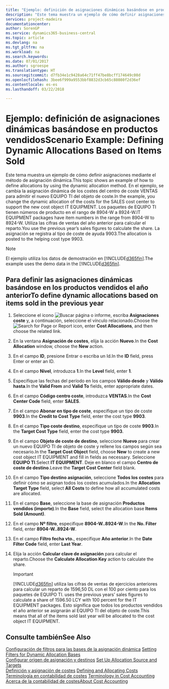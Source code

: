 ```yaml
---
title: "Ejemplo: definición de asignaciones dinámicas basándose en productos vendidos | Documentos de Microsoft"
description: "Este tema muestra un ejemplo de cómo definir asignaciones mediante el método de asignación dinámica."
services: project-madeira
documentationcenter: 
author: SorenGP
ms.service: dynamics365-business-central
ms.topic: article
ms.devlang: na
ms.tgt_pltfrm: na
ms.workload: na
ms.search.keywords: 
ms.date: 07/01/2017
ms.author: sgroespe
ms.translationtype: HT
ms.sourcegitcommit: d7fb34e1c9428a64c71ff47be8bcff174649c00d
ms.openlocfilehash: 3bee6f999a9553bbf8832d3cb65c88080f2d36ef
ms.contentlocale: es-es
ms.lasthandoff: 03/22/2018

---
```

# <a name="scenario-example-defining-dynamic-allocations-based-on-items-sold"></a><span data-ttu-id="eca18-103">Ejemplo: definición de asignaciones dinámicas basándose en productos vendidos</span><span class="sxs-lookup"><span data-stu-id="eca18-103">Scenario Example: Defining Dynamic Allocations Based on Items Sold</span></span>
<span data-ttu-id="eca18-104">Este tema muestra un ejemplo de cómo definir asignaciones mediante el método de asignación dinámica.</span><span class="sxs-lookup"><span data-stu-id="eca18-104">This topic shows an example of how to define allocations by using the dynamic allocation method.</span></span> <span data-ttu-id="eca18-105">En el ejemplo, se cambia la asignación dinámica de los costes del centro de coste VENTAS para admitir el nuevo EQUIPO TI del objeto de coste.</span><span class="sxs-lookup"><span data-stu-id="eca18-105">In the example, you change the dynamic allocation of the costs for the SALES cost center to support the new cost object IT EQUIPMENT.</span></span> <span data-ttu-id="eca18-106">Los paquetes de EQUIPO TI tienen números de producto en el rango de 8904-W a 8924-W.</span><span class="sxs-lookup"><span data-stu-id="eca18-106">IT EQUIPMENT packages have item numbers in the range from 8904-W to 8924-W.</span></span> <span data-ttu-id="eca18-107">Utiliza las cifras de ventas del año anterior para calcular el reparto.</span><span class="sxs-lookup"><span data-stu-id="eca18-107">You use the previous year’s sales figures to calculate the share.</span></span> <span data-ttu-id="eca18-108">La asignación se registra al tipo de coste de ayuda 9903.</span><span class="sxs-lookup"><span data-stu-id="eca18-108">The allocation is posted to the helping cost type 9903.</span></span>  

> [!NOTE]  
>  <span data-ttu-id="eca18-109">El ejemplo utiliza los datos de demostración en [!INCLUDE[d365fin](includes/d365fin_md.md)].</span><span class="sxs-lookup"><span data-stu-id="eca18-109">The example uses the demo data in the [!INCLUDE[d365fin](includes/d365fin_md.md)].</span></span>  

## <a name="to-define-dynamic-allocations-based-on-items-sold-in-the-previous-year"></a><span data-ttu-id="eca18-110">Para definir las asignaciones dinámicas basándose en los productos vendidos el año anterior</span><span class="sxs-lookup"><span data-stu-id="eca18-110">To define dynamic allocations based on items sold in the previous year</span></span>  

1.  <span data-ttu-id="eca18-111">Seleccione el icono ![Buscar página o informe](media/ui-search/search_small.png "icono Buscar página o informe"), escriba **Asignaciones coste** y, a continuación, seleccione el vínculo relacionado.</span><span class="sxs-lookup"><span data-stu-id="eca18-111">Choose the ![Search for Page or Report](media/ui-search/search_small.png "Search for Page or Report icon") icon, enter **Cost Allocations**, and then choose the related link.</span></span>  
2.  <span data-ttu-id="eca18-112">En la ventana **Asignación de costes**, elija la acción **Nuevo**.</span><span class="sxs-lookup"><span data-stu-id="eca18-112">In the **Cost Allocation** window, choose the **New** action.</span></span>  
3.  <span data-ttu-id="eca18-113">En el campo **ID**, presione Entrar o escriba un Id.</span><span class="sxs-lookup"><span data-stu-id="eca18-113">In the **ID** field, press Enter or enter an ID.</span></span>  
4.  <span data-ttu-id="eca18-114">En el campo **Nivel**, introduzca **1**.</span><span class="sxs-lookup"><span data-stu-id="eca18-114">In the **Level** field, enter **1**.</span></span>  
5.  <span data-ttu-id="eca18-115">Especifique las fechas del período en los campos **Válido desde** y **Válido hasta**.</span><span class="sxs-lookup"><span data-stu-id="eca18-115">In the **Valid From** and **Valid To** fields, enter appropriate dates.</span></span>  
6.  <span data-ttu-id="eca18-116">En el campo **Código centro coste**, introduzca **VENTAS**.</span><span class="sxs-lookup"><span data-stu-id="eca18-116">In the **Cost Center Code** field, enter **SALES**.</span></span>  
7.  <span data-ttu-id="eca18-117">En el campo **Abonar en tipo de coste**, especifique un tipo de coste **9903**.</span><span class="sxs-lookup"><span data-stu-id="eca18-117">In the **Credit to Cost Type** field, enter the cost type **9903**.</span></span>  
8.  <span data-ttu-id="eca18-118">En el campo **Tipo coste destino**, especifique un tipo de coste **9903**.</span><span class="sxs-lookup"><span data-stu-id="eca18-118">In the **Target Cost Type** field, enter the cost type **9903**.</span></span>  
9. <span data-ttu-id="eca18-119">En el campo **Objeto de coste de destino**, seleccione **Nuevo** para crear un nuevo EQUIPO TI de objeto de coste y rellene los campos según sea necesario.</span><span class="sxs-lookup"><span data-stu-id="eca18-119">In the **Target Cost Object** field, choose **New** to create a new cost object IT EQUIPMENT and fill in fields as necessary.</span></span> <span data-ttu-id="eca18-120">Seleccione **EQUIPO TI**.</span><span class="sxs-lookup"><span data-stu-id="eca18-120">Select **IT EQUIPMENT**.</span></span> <span data-ttu-id="eca18-121">Deje en blanco el campo **Centro de coste de destino**.</span><span class="sxs-lookup"><span data-stu-id="eca18-121">Leave the **Target Cost Center** field blank.</span></span>  
10. <span data-ttu-id="eca18-122">En el campo **Tipo destino asignación**, seleccione **Todos los costes** para definir cómo se asignan todos los costes acumulados.</span><span class="sxs-lookup"><span data-stu-id="eca18-122">In the **Allocation Target Type** field, select **All Costs** to define how all accumulated costs are allocated.</span></span>  
11. <span data-ttu-id="eca18-123">En el campo **Base**, seleccione la base de asignación **Productos vendidos (importe)**.</span><span class="sxs-lookup"><span data-stu-id="eca18-123">In the **Base** field, select the allocation base **Items Sold (Amount)**.</span></span>  
12. <span data-ttu-id="eca18-124">En el campo **Nº filtro**, especifique **8904-W..8924-W**.</span><span class="sxs-lookup"><span data-stu-id="eca18-124">In the **No. Filter** field, enter **8904-W..8924-W**.</span></span>  
13. <span data-ttu-id="eca18-125">En el campo **Filtro fecha vto.**, especifique **Año anterior**.</span><span class="sxs-lookup"><span data-stu-id="eca18-125">In the **Date Filter Code** field, enter **Last Year**.</span></span>  
14. <span data-ttu-id="eca18-126">Elija la acción **Calcular clave de asignación** para calcular el reparto.</span><span class="sxs-lookup"><span data-stu-id="eca18-126">Choose the **Calculate Allocation Key** action to calculate the share.</span></span>  

    > [!IMPORTANT]  
    >  [!INCLUDE[d365fin](includes/d365fin_md.md)]<span data-ttu-id="eca18-127"> utiliza las cifras de ventas de ejercicios anteriores para calcular un reparto de 1596,50 DL con el 100 por ciento para los paquetes de EQUIPO TI.</span><span class="sxs-lookup"><span data-stu-id="eca18-127"> uses the previous years’ sales figures to calculate a share of 1596.50 LCY with 100 percent for the IT EQUIPMENT packages.</span></span> <span data-ttu-id="eca18-128">Esto significa que todos los productos vendidos el año anterior se asignarán al EQUIPO TI del objeto de coste.</span><span class="sxs-lookup"><span data-stu-id="eca18-128">This means that all of the items sold last year will be allocated to the cost object IT EQUIPMENT.</span></span>  

## <a name="see-also"></a><span data-ttu-id="eca18-129">Consulte también</span><span class="sxs-lookup"><span data-stu-id="eca18-129">See Also</span></span>  
 <span data-ttu-id="eca18-130">[Configuración de filtros para las bases de la asignación dinámica](finance-setting-filters-for-dynamic-allocation-bases.md) </span><span class="sxs-lookup"><span data-stu-id="eca18-130">[Setting Filters for Dynamic Allocation Bases](finance-setting-filters-for-dynamic-allocation-bases.md) </span></span>  
 <span data-ttu-id="eca18-131">[Configurar origen de asignación y destinos](finance-how-to-set-up-allocation-source-and-targets.md) </span><span class="sxs-lookup"><span data-stu-id="eca18-131">[Set Up Allocation Source and Targets](finance-how-to-set-up-allocation-source-and-targets.md) </span></span>  
 <span data-ttu-id="eca18-132">[Definición y asignación de costes](finance-define-and-allocate-costs.md) </span><span class="sxs-lookup"><span data-stu-id="eca18-132">[Defining and Allocating Costs](finance-define-and-allocate-costs.md) </span></span>  
 <span data-ttu-id="eca18-133">[Terminología en contabilidad de costes](finance-terminology-in-cost-accounting.md) </span><span class="sxs-lookup"><span data-stu-id="eca18-133">[Terminology in Cost Accounting](finance-terminology-in-cost-accounting.md) </span></span>  
 [<span data-ttu-id="eca18-134">Acerca de la contabilidad de costes</span><span class="sxs-lookup"><span data-stu-id="eca18-134">About Cost Accounting</span></span>](finance-about-cost-accounting.md)

